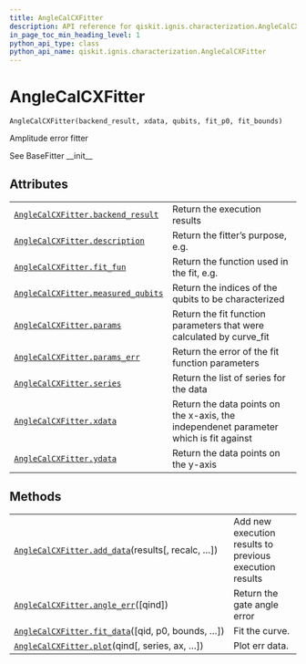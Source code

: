 ```yaml
---
title: AngleCalCXFitter
description: API reference for qiskit.ignis.characterization.AngleCalCXFitter
in_page_toc_min_heading_level: 1
python_api_type: class
python_api_name: qiskit.ignis.characterization.AngleCalCXFitter
---
```


# AngleCalCXFitter

<span id="qiskit.ignis.characterization.AngleCalCXFitter" />

`AngleCalCXFitter(backend_result, xdata, qubits, fit_p0, fit_bounds)`

Amplitude error fitter

See BaseFitter \_\_init\_\_

## Attributes

|                                                                                                                                                                       |                                                                                       |
| --------------------------------------------------------------------------------------------------------------------------------------------------------------------- | ------------------------------------------------------------------------------------- |
| [`AngleCalCXFitter.backend_result`](qiskit.ignis.characterization.AngleCalCXFitter.backend_result "qiskit.ignis.characterization.AngleCalCXFitter.backend_result")    | Return the execution results                                                          |
| [`AngleCalCXFitter.description`](qiskit.ignis.characterization.AngleCalCXFitter.description "qiskit.ignis.characterization.AngleCalCXFitter.description")             | Return the fitter’s purpose, e.g.                                                     |
| [`AngleCalCXFitter.fit_fun`](qiskit.ignis.characterization.AngleCalCXFitter.fit_fun "qiskit.ignis.characterization.AngleCalCXFitter.fit_fun")                         | Return the function used in the fit, e.g.                                             |
| [`AngleCalCXFitter.measured_qubits`](qiskit.ignis.characterization.AngleCalCXFitter.measured_qubits "qiskit.ignis.characterization.AngleCalCXFitter.measured_qubits") | Return the indices of the qubits to be characterized                                  |
| [`AngleCalCXFitter.params`](qiskit.ignis.characterization.AngleCalCXFitter.params "qiskit.ignis.characterization.AngleCalCXFitter.params")                            | Return the fit function parameters that were calculated by curve\_fit                 |
| [`AngleCalCXFitter.params_err`](qiskit.ignis.characterization.AngleCalCXFitter.params_err "qiskit.ignis.characterization.AngleCalCXFitter.params_err")                | Return the error of the fit function parameters                                       |
| [`AngleCalCXFitter.series`](qiskit.ignis.characterization.AngleCalCXFitter.series "qiskit.ignis.characterization.AngleCalCXFitter.series")                            | Return the list of series for the data                                                |
| [`AngleCalCXFitter.xdata`](qiskit.ignis.characterization.AngleCalCXFitter.xdata "qiskit.ignis.characterization.AngleCalCXFitter.xdata")                               | Return the data points on the x-axis, the independenet parameter which is fit against |
| [`AngleCalCXFitter.ydata`](qiskit.ignis.characterization.AngleCalCXFitter.ydata "qiskit.ignis.characterization.AngleCalCXFitter.ydata")                               | Return the data points on the y-axis                                                  |

## Methods

|                                                                                                                                                                         |                                                         |
| ----------------------------------------------------------------------------------------------------------------------------------------------------------------------- | ------------------------------------------------------- |
| [`AngleCalCXFitter.add_data`](qiskit.ignis.characterization.AngleCalCXFitter.add_data "qiskit.ignis.characterization.AngleCalCXFitter.add_data")(results\[, recalc, …]) | Add new execution results to previous execution results |
| [`AngleCalCXFitter.angle_err`](qiskit.ignis.characterization.AngleCalCXFitter.angle_err "qiskit.ignis.characterization.AngleCalCXFitter.angle_err")(\[qind])            | Return the gate angle error                             |
| [`AngleCalCXFitter.fit_data`](qiskit.ignis.characterization.AngleCalCXFitter.fit_data "qiskit.ignis.characterization.AngleCalCXFitter.fit_data")(\[qid, p0, bounds, …]) | Fit the curve.                                          |
| [`AngleCalCXFitter.plot`](qiskit.ignis.characterization.AngleCalCXFitter.plot "qiskit.ignis.characterization.AngleCalCXFitter.plot")(qind\[, series, ax, …])            | Plot err data.                                          |

